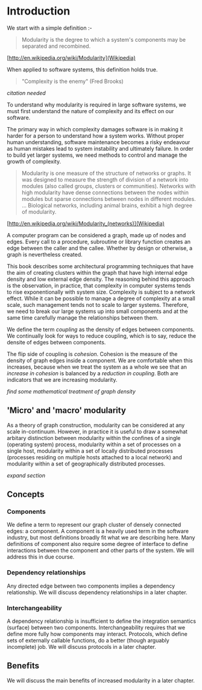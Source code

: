 # Introduction

We start with a simple definition :-

> Modularity is the degree to which a system's components may be
> separated and recombined.

[http://en.wikipedia.org/wiki/Modularity](Wikipedia)

When applied to software systems, this definition holds true.

> "Complexity is the enemy" (Fred Brooks)

_citation needed_

To understand why modularity is required in large software systems, we
must first understand the nature of complexity and its effect on our
software.

The primary way in which complexity damages software is in making it
harder for a person to understand how a system works. Without proper
human understanding, software maintenance becomes a risky endeavour as
human mistakes lead to system instability and ultimately failure. In
order to build yet larger systems, we need methods to control and manage
the growth of complexity.

> Modularity is one measure of the structure of networks or graphs. It
> was designed to measure the strength of division of a network into
> modules (also called groups, clusters or communities). Networks with
> high modularity have dense connections between the nodes within
> modules but sparse connections between nodes in different
> modules. ... Biological networks, including animal brains, exhibit a
> high degree of modularity.

[http://en.wikipedia.org/wiki/Modularity_(networks)](Wikipedia)

A computer program can be considered a graph, made up of nodes and
edges. Every call to a procedure, subroutine or library function creates
an edge between the caller and the callee. Whether by design or
otherwise, a graph is nevertheless created.

This book describes some architectural programming techniques that have
the aim of creating clusters within the graph that have high internal
edge density and low external edge density. The reasoning behind this
approach is the observation, in practice, that complexity in computer
systems tends to rise exponentionally with system size. Complexity is
subject to a network effect. While it can be possible to manage a degree
of complexity at a small scale, such management tends not to scale to
larger systems. Therefore, we need to break our large systems up into
small components and at the same time carefully manage the relationships
between them.

We define the term _coupling_ as the density of edges between
components. We continually look for ways to reduce coupling, which is to
say, reduce the densite of edges between components.

The flip side of coupling is _cohesion_. Cohesion is the measure of the
density of graph edges inside a component. We are comfortable when this
increases, because when we treat the system as a whole we see that an
_increase in cohesion_ is balanced by a _reduction in coupling_. Both are
indicators that we are increasing modularity.

_find some mathematical treatment of graph density_

## 'Micro' and 'macro' modularity

As a theory of graph construction, modularity can be considered at any
scale in-continuum. However, in practice it is useful to draw a somewhat
arbitary distinction between modularity within the confines of a single
(operating system) process, modularity within a set of processes on a
single host, modularity within a set of locally distributed processes
(processes residing on multiple hosts attached to a local network) and
modularity within a set of geographically distributed processes.

_expand section_

## Concepts

### Components

We define a term to represent our graph cluster of densely connected
edges: a component. A component is a heavily used term in the software
industry, but most definitions broadly fit what we are describing
here. Many definitions of component also require some degree of
interface to define interactions between the component and other parts
of the system. We will address this in due course.

### Dependency relationships

Any directed edge between two components implies a dependency
relationship. We will discuss dependency relationships in a later
chapter.

### Interchangeability

A dependency relationship is insufficient to define the integration
semantics (surface) between two components. Interchangeability requires
that we define more fully how components may interact. Protocols, which
define sets of externally callable functions, do a better (though
arguably incomplete) job. We will discuss protocols in a later chapter.


## Benefits

We will discuss the main benefits of increased modularity in a later
chapter.
